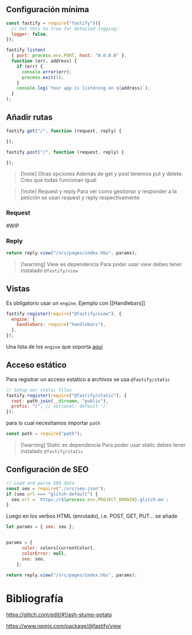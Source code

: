 ## Configuración mínima

```js
const fastify = require("fastify")({
  // Set this to true for detailed logging:
  logger: false,
});

fastify.listen(
  { port: process.env.PORT, host: "0.0.0.0" },
  function (err, address) {
    if (err) {
      console.error(err);
      process.exit(1);
    }
    console.log(`Your app is listening on ${address}`);
  }
);
``` 

## Añadir rutas

```js 
fastify.get("/", function (request, reply) {

});
```

```js 
fastify.post("/", function (request, reply) {

});
``` 

> [!note] Otras opciones
> Además de get y post tenemos put y delete. Creo que todas funcionan igual


> [!note] Request y reply
> Para ver como gestionar y responder a la petición se usan request y reply respectivamente

### Request

#WIP 
### Reply

```js 
return reply.view("/src/pages/index.hbs", params);
``` 

> [!warning] View es dependencia
> Para poder usar view debes tener instalado `@fastify/view`

## Vistas

Es obligatorio usar un `engine`. Ejemplo con [[Handlebars]]
```js 
fastify.register(require("@fastify/view"), {
  engine: {
    handlebars: require("handlebars"),
  },
});
``` 

Una lista de los `engine` que soporta [aquí](https://www.npmjs.com/package/@fastify/view)
## Acceso estático

Para registrar un acceso estatico a archivos se usa `@fastify/static`

```js 
// Setup our static files
fastify.register(require("@fastify/static"), {
  root: path.join(__dirname, "public"),
  prefix: "/", // optional: default '/'
});
``` 

para lo cual necesitamos importar `path`

```js 
const path = require("path");
``` 

> [!warning] Static es dependencia
> Para poder usar static debes tener instalado `@fastify/static`
## Configuración de SEO

```js 
// Load and parse SEO data
const seo = require("./src/seo.json");
if (seo.url === "glitch-default") {
  seo.url = `https://${process.env.PROJECT_DOMAIN}.glitch.me`;
}
``` 

Luego en los verbos HTML (enrutado), i.e. POST, GET, PUT... se añade

```js 
let params = { seo: seo };


params = {
      color: colors[currentColor],
      colorError: null,
      seo: seo,
    };

return reply.view("/src/pages/index.hbs", params);
``` 

# Bibliografía

https://glitch.com/edit/#!/ash-stump-potato

https://www.npmjs.com/package/@fastify/view